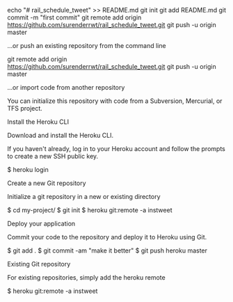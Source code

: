 echo "# rail_schedule_tweet" >> README.md
git init
git add README.md
git commit -m "first commit"
git remote add origin https://github.com/surenderrwt/rail_schedule_tweet.git
git push -u origin master

…or push an existing repository from the command line

git remote add origin https://github.com/surenderrwt/rail_schedule_tweet.git
git push -u origin master

…or import code from another repository

You can initialize this repository with code from a Subversion, Mercurial, or TFS project.




Install the Heroku CLI

Download and install the Heroku CLI.

If you haven't already, log in to your Heroku account and follow the prompts to create a new SSH public key.

$ heroku login

Create a new Git repository

Initialize a git repository in a new or existing directory

$ cd my-project/
$ git init
$ heroku git:remote -a instweet

Deploy your application

Commit your code to the repository and deploy it to Heroku using Git.

$ git add .
$ git commit -am "make it better"
$ git push heroku master

Existing Git repository

For existing repositories, simply add the heroku remote

$ heroku git:remote -a instweet

